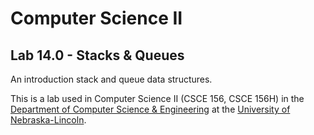 # Computer Science II
## Lab 14.0 - Stacks & Queues

An introduction stack and queue data structures.

This is a lab used in Computer Science II (CSCE 156, CSCE 156H) in the [Department of Computer Science & Engineering](https://cse.unl.edu) at the [University of Nebraska-Lincoln](https://unl.edu).